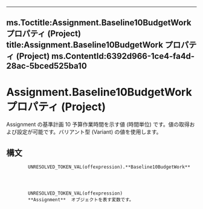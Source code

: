 

---
ms.Toctitle:Assignment.Baseline10BudgetWork プロパティ (Project)
title:Assignment.Baseline10BudgetWork プロパティ (Project)
ms.ContentId:6392d966-1ce4-fa4d-28ac-5bced525ba10
---
# Assignment.Baseline10BudgetWork プロパティ (Project)




Assignment の基準計画 10 予算作業時間を示す値 (時間単位) です。値の取得および設定が可能です。バリアント型 (Variant) の値を使用します。

## 構文

            UNRESOLVED_TOKEN_VAL(offexpression).**Baseline10BudgetWork**




            UNRESOLVED_TOKEN_VAL(offexpression)
            **Assignment**  オブジェクトを表す変数です。




